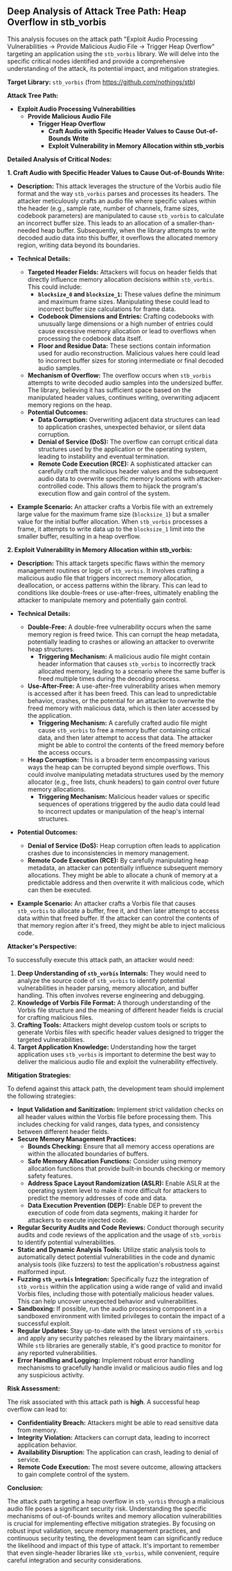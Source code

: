 ## Deep Analysis of Attack Tree Path: Heap Overflow in stb_vorbis

This analysis focuses on the attack path "Exploit Audio Processing Vulnerabilities -> Provide Malicious Audio File -> Trigger Heap Overflow" targeting an application using the `stb_vorbis` library. We will delve into the specific critical nodes identified and provide a comprehensive understanding of the attack, its potential impact, and mitigation strategies.

**Target Library:** `stb_vorbis` (from https://github.com/nothings/stb)

**Attack Tree Path:**

* **Exploit Audio Processing Vulnerabilities**
    * **Provide Malicious Audio File**
        * **Trigger Heap Overflow**
            * **Craft Audio with Specific Header Values to Cause Out-of-Bounds Write**
            * **Exploit Vulnerability in Memory Allocation within stb_vorbis**

**Detailed Analysis of Critical Nodes:**

**1. Craft Audio with Specific Header Values to Cause Out-of-Bounds Write:**

* **Description:** This attack leverages the structure of the Vorbis audio file format and the way `stb_vorbis` parses and processes its headers. The attacker meticulously crafts an audio file where specific values within the header (e.g., sample rate, number of channels, frame sizes, codebook parameters) are manipulated to cause `stb_vorbis` to calculate an incorrect buffer size. This leads to an allocation of a smaller-than-needed heap buffer. Subsequently, when the library attempts to write decoded audio data into this buffer, it overflows the allocated memory region, writing data beyond its boundaries.

* **Technical Details:**
    * **Targeted Header Fields:** Attackers will focus on header fields that directly influence memory allocation decisions within `stb_vorbis`. This could include:
        * **`blocksize_0` and `blocksize_1`:** These values define the minimum and maximum frame sizes. Manipulating these could lead to incorrect buffer size calculations for frame data.
        * **Codebook Dimensions and Entries:**  Crafting codebooks with unusually large dimensions or a high number of entries could cause excessive memory allocation or lead to overflows when processing the codebook data itself.
        * **Floor and Residue Data:**  These sections contain information used for audio reconstruction. Malicious values here could lead to incorrect buffer sizes for storing intermediate or final decoded audio samples.
    * **Mechanism of Overflow:** The overflow occurs when `stb_vorbis` attempts to write decoded audio samples into the undersized buffer. The library, believing it has sufficient space based on the manipulated header values, continues writing, overwriting adjacent memory regions on the heap.
    * **Potential Outcomes:**
        * **Data Corruption:** Overwriting adjacent data structures can lead to application crashes, unexpected behavior, or silent data corruption.
        * **Denial of Service (DoS):**  The overflow can corrupt critical data structures used by the application or the operating system, leading to instability and eventual termination.
        * **Remote Code Execution (RCE):**  A sophisticated attacker can carefully craft the malicious header values and the subsequent audio data to overwrite specific memory locations with attacker-controlled code. This allows them to hijack the program's execution flow and gain control of the system.

* **Example Scenario:** An attacker crafts a Vorbis file with an extremely large value for the maximum frame size (`blocksize_1`) but a smaller value for the initial buffer allocation. When `stb_vorbis` processes a frame, it attempts to write data up to the `blocksize_1` limit into the smaller buffer, resulting in a heap overflow.

**2. Exploit Vulnerability in Memory Allocation within stb_vorbis:**

* **Description:** This attack targets specific flaws within the memory management routines or logic of `stb_vorbis`. It involves crafting a malicious audio file that triggers incorrect memory allocation, deallocation, or access patterns within the library. This can lead to conditions like double-frees or use-after-frees, ultimately enabling the attacker to manipulate memory and potentially gain control.

* **Technical Details:**
    * **Double-Free:**  A double-free vulnerability occurs when the same memory region is freed twice. This can corrupt the heap metadata, potentially leading to crashes or allowing an attacker to overwrite heap structures.
        * **Triggering Mechanism:** A malicious audio file might contain header information that causes `stb_vorbis` to incorrectly track allocated memory, leading to a scenario where the same buffer is freed multiple times during the decoding process.
    * **Use-After-Free:**  A use-after-free vulnerability arises when memory is accessed after it has been freed. This can lead to unpredictable behavior, crashes, or the potential for an attacker to overwrite the freed memory with malicious data, which is then later accessed by the application.
        * **Triggering Mechanism:** A carefully crafted audio file might cause `stb_vorbis` to free a memory buffer containing critical data, and then later attempt to access that data. The attacker might be able to control the contents of the freed memory before the access occurs.
    * **Heap Corruption:**  This is a broader term encompassing various ways the heap can be corrupted beyond simple overflows. This could involve manipulating metadata structures used by the memory allocator (e.g., free lists, chunk headers) to gain control over future memory allocations.
        * **Triggering Mechanism:**  Malicious header values or specific sequences of operations triggered by the audio data could lead to incorrect updates or manipulation of the heap's internal structures.

* **Potential Outcomes:**
    * **Denial of Service (DoS):** Heap corruption often leads to application crashes due to inconsistencies in memory management.
    * **Remote Code Execution (RCE):**  By carefully manipulating heap metadata, an attacker can potentially influence subsequent memory allocations. They might be able to allocate a chunk of memory at a predictable address and then overwrite it with malicious code, which can then be executed.

* **Example Scenario:** An attacker crafts a Vorbis file that causes `stb_vorbis` to allocate a buffer, free it, and then later attempt to access data within that freed buffer. If the attacker can control the contents of that memory region after it's freed, they might be able to inject malicious code.

**Attacker's Perspective:**

To successfully execute this attack path, an attacker would need:

1. **Deep Understanding of `stb_vorbis` Internals:**  They would need to analyze the source code of `stb_vorbis` to identify potential vulnerabilities in header parsing, memory allocation, and buffer handling. This often involves reverse engineering and debugging.
2. **Knowledge of Vorbis File Format:** A thorough understanding of the Vorbis file structure and the meaning of different header fields is crucial for crafting malicious files.
3. **Crafting Tools:** Attackers might develop custom tools or scripts to generate Vorbis files with specific header values designed to trigger the targeted vulnerabilities.
4. **Target Application Knowledge:** Understanding how the target application uses `stb_vorbis` is important to determine the best way to deliver the malicious audio file and exploit the vulnerability effectively.

**Mitigation Strategies:**

To defend against this attack path, the development team should implement the following strategies:

* **Input Validation and Sanitization:** Implement strict validation checks on all header values within the Vorbis file before processing them. This includes checking for valid ranges, data types, and consistency between different header fields.
* **Secure Memory Management Practices:**
    * **Bounds Checking:** Ensure that all memory access operations are within the allocated boundaries of buffers.
    * **Safe Memory Allocation Functions:** Consider using memory allocation functions that provide built-in bounds checking or memory safety features.
    * **Address Space Layout Randomization (ASLR):**  Enable ASLR at the operating system level to make it more difficult for attackers to predict the memory addresses of code and data.
    * **Data Execution Prevention (DEP):** Enable DEP to prevent the execution of code from data segments, making it harder for attackers to execute injected code.
* **Regular Security Audits and Code Reviews:** Conduct thorough security audits and code reviews of the application and the usage of `stb_vorbis` to identify potential vulnerabilities.
* **Static and Dynamic Analysis Tools:** Utilize static analysis tools to automatically detect potential vulnerabilities in the code and dynamic analysis tools (like fuzzers) to test the application's robustness against malformed input.
* **Fuzzing `stb_vorbis` Integration:**  Specifically fuzz the integration of `stb_vorbis` within the application using a wide range of valid and invalid Vorbis files, including those with potentially malicious header values. This can help uncover unexpected behavior and vulnerabilities.
* **Sandboxing:** If possible, run the audio processing component in a sandboxed environment with limited privileges to contain the impact of a successful exploit.
* **Regular Updates:** Stay up-to-date with the latest versions of `stb_vorbis` and apply any security patches released by the library maintainers. While `stb` libraries are generally stable, it's good practice to monitor for any reported vulnerabilities.
* **Error Handling and Logging:** Implement robust error handling mechanisms to gracefully handle invalid or malicious audio files and log any suspicious activity.

**Risk Assessment:**

The risk associated with this attack path is **high**. A successful heap overflow can lead to:

* **Confidentiality Breach:**  Attackers might be able to read sensitive data from memory.
* **Integrity Violation:**  Attackers can corrupt data, leading to incorrect application behavior.
* **Availability Disruption:**  The application can crash, leading to denial of service.
* **Remote Code Execution:**  The most severe outcome, allowing attackers to gain complete control of the system.

**Conclusion:**

The attack path targeting a heap overflow in `stb_vorbis` through a malicious audio file poses a significant security risk. Understanding the specific mechanisms of out-of-bounds writes and memory allocation vulnerabilities is crucial for implementing effective mitigation strategies. By focusing on robust input validation, secure memory management practices, and continuous security testing, the development team can significantly reduce the likelihood and impact of this type of attack. It's important to remember that even single-header libraries like `stb_vorbis`, while convenient, require careful integration and security considerations.
